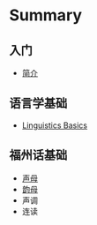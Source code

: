# Summary

## 入门
* [简介](README.md)

## 语言学基础
* [Linguistics Basics](linguistics-basics.md)

## 福州话基础
* [声母](2.md)
* [韵母](sdfsdf.md)
* 声调
* 连读


